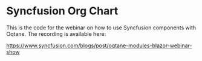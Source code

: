 # Syncfusion Org Chart

This is the code for the webinar on how to use Syncfusion components with Oqtane. The recording is available here: 

https://www.syncfusion.com/blogs/post/oqtane-modules-blazor-webinar-show
